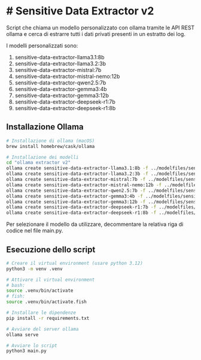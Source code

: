 # # Sensitive Data Extractor v2

Script che chiama un modello personalizzato con ollama tramite le API REST ollama e cerca di estrarre tutti i dati privati presenti in un estratto dei log.

I modelli personalizzati sono:

1. sensitive-data-extractor-llama3.1:8b
2. sensitive-data-extractor-llama3.2:3b
3. sensitive-data-extractor-mistral:7b
4. sensitive-data-extractor-mistral-nemo:12b
5. sensitive-data-extractor-qwen2.5:7b
6. sensitive-data-extractor-gemma3:4b
7. sensitive-data-extractor-gemma3:12b
8. sensitive-data-extractor-deepseek-r1:7b
9. sensitive-data-extractor-deepseek-r1:8b

## Installazione Ollama

```sh
# Installazione di ollama (macOS)
brew install homebrew/cask/ollama

# Installazione dei modelli
cd "ollama extractor v2"
ollama create sensitive-data-extractor-llama3.1:8b -f ../modelfiles/sensitive-data-extractor-llama3.1:8b.modelfile
ollama create sensitive-data-extractor-llama3.2:3b -f ../modelfiles/sensitive-data-extractor-llama3.2:3b.modelfile
ollama create sensitive-data-extractor-mistral:7b -f ../modelfiles/sensitive-data-extractor-mistral:7b.modelfile
ollama create sensitive-data-extractor-mistral-nemo:12b -f ../modelfiles/sensitive-data-extractor-mistral-nemo:12b.modelfile
ollama create sensitive-data-extractor-qwen2.5:7b -f ../modelfiles/sensitive-data-extractor-qwen2.5:7b.modelfile
ollama create sensitive-data-extractor-gemma3:4b -f ../modelfiles/sensitive-data-extractor-gemma3:4b.modelfile
ollama create sensitive-data-extractor-gemma3:12b -f ../modelfiles/sensitive-data-extractor-gemma3:12b.modelfile
ollama create sensitive-data-extractor-deepseek-r1:7b -f ../modelfiles/sensitive-data-extractor-deepseek-r1:7b.modelfile
ollama create sensitive-data-extractor-deepseek-r1:8b -f ../modelfiles/sensitive-data-extractor-deepseek-r1:8b.modelfile
```

Per selezionare il modello da utilizzare, decommentare la relativa riga di codice nel file main.py.

## Esecuzione dello script

```sh
# Creare il virtual environment (usare python 3.12)
python3 -m venv .venv

# Attivare il virtual environment
# bash:
source .venv/bin/activate
# fish:
source .venv/bin/activate.fish

# Installare le dipendenze
pip install -r requirements.txt

# Avviare del server ollama
ollama serve

# Avviare lo script
python3 main.py
```

